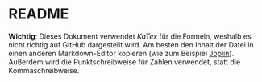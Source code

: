 # README
**Wichtig**: Dieses Dokument verwendet *KaTex* für die Formeln, weshalb es nicht richtig auf GitHub dargestellt wird. Am besten den Inhalt der Datei in einen anderen Markdown-Editor kopieren (wie zum Beispiel [Joplin](https://joplinapp.org/)). Außerdem wird die Punktschreibweise für Zahlen verwendet, statt die Kommaschreibweise.

